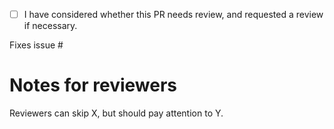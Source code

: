 - [ ] I have considered whether this PR needs review, and requested a review if necessary.

Fixes issue #

# Notes for reviewers
Reviewers can skip X, but should pay attention to Y.

